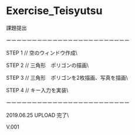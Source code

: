 # Exercise_Teisyutsu
課題提出

ーーーーーーーーーーーーーーーーーーーーーーーー

STEP 1 // 空のウィンドウ作成\

STEP 2 // 三角形　ポリゴンの描画\

STEP 3 // 三角形　ポリゴンを2枚描画、写真を描画\

STEP 4 // キー入力を実装\

ーーーーーーーーーーーーーーーーーーーーーーーー

2019.06.25 UPLOAD 完了\

V.001
